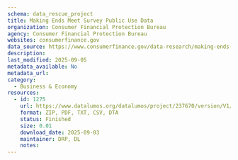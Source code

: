 ```yaml
---
schema: data_rescue_project 
title: Making Ends Meet Survey Public Use Data
organization: Consumer Financial Protection Bureau
agency: Consumer Financial Protection Bureau
websites: consumerfinance.gov
data_source: https://www.consumerfinance.gov/data-research/making-ends-meet-survey-data/public-data/
description: 
last_modified: 2025-09-05
metadata_available: No
metadata_url: 
category:
  - Business & Economy 
resources:
  - id: 1275
    url: https://www.datalumos.org/datalumos/project/237670/version/V1/view
    format: ZIP, PDF, TXT, CSV, DTA
    status: Finished
    size: 0.01
    download_date: 2025-09-03
    maintainer: DRP, DL
    notes: 
---
```

